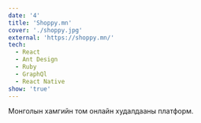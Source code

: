 ```yaml
---
date: '4'
title: 'Shoppy.mn'
cover: './shoppy.jpg'
external: 'https://shoppy.mn/'
tech:
  - React
  - Ant Design
  - Ruby
  - GraphQl
  - React Native
show: 'true'
---
```


Монголын хамгийн том онлайн худалдааны платформ.
